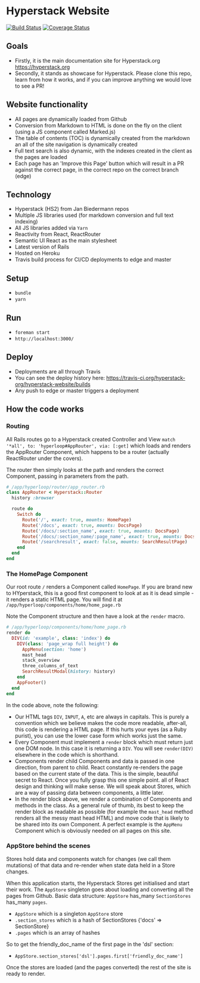 # Hyperstack Website

[![Build Status](https://travis-ci.org/hyperstack-org/hyperstack-website.svg?branch=master)](https://travis-ci.org/hyperstack-org/hyperstack-website)
[![Coverage Status](https://coveralls.io/repos/github/hyperstack-org/hyperstack-website/badge.svg?branch=master)](https://coveralls.io/github/hyperstack-org/hyperstack-website?branch=master)

## Goals

+ Firstly, it is the main documentation site for Hyperstack.org https://hyperstack.org
+ Secondly, it stands as showcase for Hyperstack. Please clone this repo, learn from how it works, and if you can improve anything we would love to see a PR!

## Website functionality

+ All pages are dynamically loaded from Github
+ Conversion from Markdown to HTML is done on the fly on the client (using a JS component called Marked.js)
+ The table of contents (TOC) is dynamically created from the markdown an all of the site navigation is dynamically created
+ Full text search is also dynamic, with the indexes created in the client as the pages are loaded
+ Each page has an 'Improve this Page' button which will result in a PR against the correct page, in the correct repo on the correct branch (edge)

## Technology

+ Hyperstack (HS2) from Jan Biedermann repos
+ Multiple JS libraries used (for markdown conversion and full text indexing)
+ All JS libraries added via `Yarn` 
+ Reactivity from React, ReactRouter
+ Semantic UI React as the main stylesheet
+ Latest version of Rails
+ Hosted on Heroku
+ Travis build process for CI/CD deployments to edge and master

## Setup

+ `bundle`
+ `yarn`

## Run

+ `foreman start`
+ `http://localhost:3000/`

## Deploy

+ Deployments are all through Travis
+ You can see the deploy history here: https://travis-ci.org/hyperstack-org/hyperstack-website/builds
+ Any push to edge or master triggers a deployment

## How the code works

### Routing

All Rails routes go to a Hyperstack created Controller and View `match '*all', to: 'hyperloop#AppRouter', via: [:get]` which loads and renders the AppRouter Component, which happens to be a router (actually ReactRouter under the covers).

The router then simply looks at the path and renders the correct Component, passing in parameters from the path.

```ruby
# /app/hyperloop/router/app_router.rb
class AppRouter < Hyperstack::Router
  history :browser

  route do
    Switch do
      Route('/', exact: true, mounts: HomePage)
      Route('/docs', exact: true, mounts: DocsPage)
      Route('/docs/:section_name', exact: true, mounts: DocsPage)
      Route('/docs/:section_name/:page_name', exact: true, mounts: DocsPage)
      Route('/searchresult', exact: false, mounts: SearchResultPage)
    end
  end
end
```

### The HomePage Component

Our root route `/` renders a Component called `HomePage`. If you are brand new to HYperstack, this is a good first component to look at as it is dead simple - it renders a static HTML page. You will find it at `/app/hyperloop/components/home/home_page.rb`

Note the Component structure and then have a look at the `render` macro.

```ruby
# /app/hyperloop/components/home/home_page.rb
render do
  DIV(id: 'example', class: 'index') do
    DIV(class: 'page_wrap full height') do
      AppMenu(section: 'home')
      mast_head
      stack_overview
      three_columns_of_text
      SearchResultModal(history: history)
    end
    AppFooter()
  end
end
```

In the code above, note the following:

+ Our HTML tags `DIV`, `INPUT`, `A`, etc are always in capitals. This is purely a convention which we believe makes the code more readable, after-all, this code is rendering a HTML page. If this hurts your eyes (as a Ruby purist), you can use the lower case form which works just the same.
+ Every Component must implement a `render` block which must return just one DOM node. In this case it is returning a `DIV`. You will see `render(DIV)` elsewhere in the code which is shorthand.
+ Components render child Components and data is passed in one direction, from parent to child. React constantly re-renders the page based on the current state of the data. This is the simple, beautiful secret to React. Once you fully grasp this one simple point. all of React design and thinking will make sense. We will speak about Stores, which are a way of passing data between components, a little later.
+ In the render block above, we render a combination of Components and methods in the class. As a general rule of thumb, its best to keep the render block as readable as possible (for example the `mast_head` method renders all the messy mast head HTML) and move code that is likely to be shared into its own Component. A perfect example is the `AppMenu` Component which is obviously needed on all pages on this site.

### AppStore behind the scenes

Stores hold data and components watch for changes (we call them mutations) of that data and re-render when state data held in a Store changes.

When this application starts, the Hyperstack Stores get initialised and start their work. The `AppStore` singleton goes about loading and converting all the pages from Github. Basic data structure: `AppStore` has_many `SectionStores` has_many `pages`.

+ `AppStore` which is a singleton `AppStore` store
+ `.section_stores` which is a hash of SectionStores {'docs' => SectionStore}
+ `.pages` which is an array of hashes

So to get the friendly_doc_name of the first page in the 'dsl' section:

+ `AppStore.section_stores['dsl'].pages.first['friendly_doc_name']`

Once the stores are loaded (and the pages converted) the rest of the site is ready to render.
